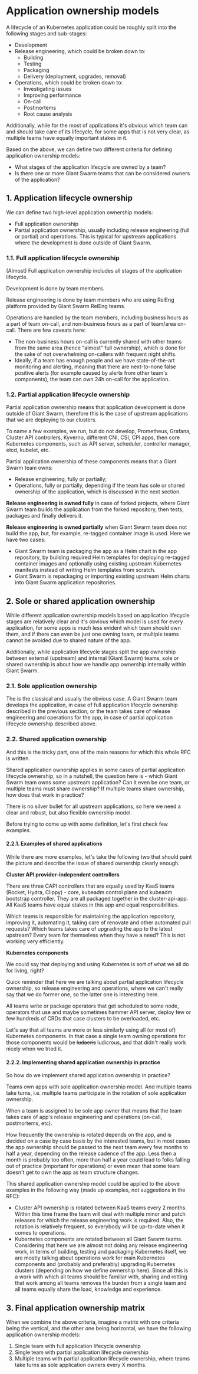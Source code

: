 # Application ownership models

A lifecycle of an Kubernetes application could be roughly split into the following stages and sub-stages:
- Development
- Release engineering, which could be broken down to:
  - Building
  - Testing
  - Packaging
  - Delivery (deployment, upgrades, removal)
- Operations, which could be broken down to:
  - Investigating issues
  - Improving performance
  - On-call
  - Postmortems
  - Root cause analysis

Additionally, while for the most of applications it's obvious which team can and should take care of its lifecycle, for some apps that is not very clear, as multiple teams have equally important stakes in it.

Based on the above, we can define two different criteria for defining application ownership models:
- What stages of the application lifecycle are owned by a team?
- Is there one or more Giant Swarm teams that can be considered owners of the application?

## 1. Application lifecycle ownership

We can define two high-level application ownership models:
- Full application ownership
- Partial application ownership, usually including release engineering (full or partial) and operations. This is typical for upstream applications where the development is done outside of Giant Swarm.

### 1.1. Full application lifecycle ownership

(Almost) Full application ownership includes all stages of the application lifecycle.

Development is done by team members.

Release engineering is done by team members who are using RelEng platform provided by Giant Swarm RelEng teams.

Operations are handled by the team members, including business hours as a part of team on-call, and non-business hours as a part of team/area on-call. There are few caveats here:
- The non-business hours on-call is currently shared with other teams from the same area (hence "almost" full ownership), which is done for the sake of not overwhelming on-callers with frequent night shifts.
- Ideally, if a team has enough people and we have state-of-the-art monitoring and alerting, meaning that there are next-to-none false positive alerts (for example caused by alerts from other team's components), the team can own 24h on-call for the application.

### 1.2. Partial application lifecycle ownership

Partial application ownership means that application development is done outside of Giant Swarm, therefore this is the case of upstream applications that we are deploying to our clusters.

To name a few examples, we run, but do not develop, Prometheus, Grafana, Cluster API controllers, Kyverno, different CNI, CSI, CPI apps, then core Kubernetes components, such as API server, scheduler, controller manager, etcd, kubelet, etc.

Partial application ownership of these components means that a Giant Swarm team owns:
- Release engineering, fully or partially;
- Operations, fully or partially, depending if the team has sole or shared ownership of the application, which is discussed in the next section.

**Release engineering is owned fully** in case of forked projects, where Giant Swarm team builds the application from the forked repository, then tests, packages and finally delivers it.

**Release engineering is owned partially** when Giant Swarm team does not build the app, but, for example, re-tagged container image is used. Here we have two cases:
- Giant Swarm team is packaging the app as a Helm chart in the app repository, by building required Helm templates for deploying re-tagged container images and optionally using existing upstream Kubernetes manifests instead of writing Helm templates from scratch.
- Giant Swarm is repackaging or importing existing upstream Helm charts into Giant Swarm application repositories.

## 2. Sole or shared application ownership

While different application ownership models based on application lifecycle stages are relatively clear and it's obvious which model is used for every application, for some apps is much less evident which team should own them, and if there can even be just one owning team, or multiple teams cannot be avoided due to shared nature of the app.

Additionally, while application lifecycle stages split the app ownership between external (upstream) and internal (Giant Swarm) teams, sole or shared ownership is about how we handle app ownership internally within Giant Swarm.

### 2.1. Sole application ownership

The is the classical and usually the obvious case. A Giant Swarm team develops the application, in case of full application lifecycle ownership described in the previous section, or the team takes care of release engineering and operations for the app, in case of partial application lifecycle ownership described above.

### 2.2. Shared application ownership

And this is the tricky part, one of the main reasons for which this whole RFC is written.

Shared application ownership applies in some cases of partial application lifecycle ownership, so in a nutshell, the question here is - which Giant Swarm team owns some upstream application? Can it even be one team, or multiple teams must share ownership? If multiple teams share ownership, how does that work in practice?

There is no silver bullet for all upstream applications, so here we need a clear and robust, but also flexible ownership model.

Before trying to come up with some definition, let's first check few examples.

#### 2.2.1. Examples of shared applications

While there are more examples, let's take the following two that should paint the picture and describe the issue of shared ownership clearly enough.

**Cluster API provider-independent controllers**

There are three CAPI controllers that are equally used by KaaS teams (Rocket, Hydra, Clippy) - core, kubeadm control plane and kubeadm bootstrap controller. They are all packaged together in the cluster-api-app. All KaaS teams have equal stakes in this app and equal responsibilities.

Which teams is responsible for maintaining the application repository, improving it, automating it, taking care of renovate and other automated pull requests? Which teams takes care of upgrading the app to the latest upstream? Every team for themselves when they have a need? This is not working very efficiently.

**Kubernetes components**

We could say that deploying and using Kubernetes is sort of what we all do for living, right?

Quick reminder that here we are talking about partial application lifecycle ownership, so release engineering and operations, where we can't really say that we do former one, so the latter one is interesting here.

All teams write or package operators that get scheduled to some node, operators that use and maybe sometimes hammer API server, deploy few or few hundreds of CRDs that case clusters to be overloaded, etc.

Let's say that all teams are more or less similarly using all (or most of) Kubernetes components. In that case a single team owning operations for those components would be ~~ludacris~~ ludicrous, and that didn't really work nicely when we tried it.

#### 2.2.2. Implementing shared application ownership in practice

So how do we implement shared application ownership in practice?

Teams own apps with sole application ownership model. And multiple teams take turns, i.e. multiple teams participate in the rotation of sole application ownership.

When a team is assigned to be sole app owner that means that the team takes care of app's release engineering and operations (on-call, postmortems, etc).

How frequently the ownership is rotated depends on the app, and is decided on a case by case basis by the interested teams, but in most cases the app ownership should be passed to the next team every few months to half a year, depending on the release cadence of the app. Less then a month is probably too often, more than half a year could lead to folks falling out of practice (important for operations) or even mean that some team doesn't get to own the app as team structure changes.

This shared application ownership model could be applied to the above examples in the following way (made up examples, not suggestions in the RFC):
- Cluster API ownership is rotated between KaaS teams every 2 months. Within this time frame the team will deal with multiple minor and patch releases for which the release engineering work is required. Also, the rotation is relatively frequent, so everybody will be up-to-date when it comes to operations.
- Kubernetes components are rotated between all Giant Swarm teams. Considering that here we are almost not doing any release engineering work, in terms of building, testing and packaging Kubernetes itself, we are mostly talking about operations work for main Kubernetes components and (probably and preferably) upgrading Kubernetes clusters (depending on how we define ownership here). Since all this is a work with which all teams should be familiar with, sharing and rotting that work among all teams removes the burden from a single team and all teams equally share the load, knowledge and experience.

## 3. Final application ownership matrix

When we combine the above criteria, imagine a matrix with one criteria being the vertical, and the other one being horizontal, we have the following application ownership models:
1. Single team with full application lifecycle ownership
2. Single team with partial application lifecycle ownership
3. Multiple teams with partial application lifecycle ownership, where teams take turns as sole application owners every X months.

